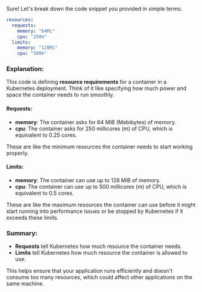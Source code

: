 Sure! Let's break down the code snippet you provided in simple terms:

```yaml
resources:
  requests:
    memory: "64Mi"
    cpu: "250m"
  limits:
    memory: "128Mi"
    cpu: "500m"
```

### Explanation:

This code is defining **resource requirements** for a container in a Kubernetes deployment. Think of it like specifying how much power and space the container needs to run smoothly.

#### Requests:
- **memory**: The container asks for 64 MiB (Mebibytes) of memory.
- **cpu**: The container asks for 250 millicores (m) of CPU, which is equivalent to 0.25 cores.

These are like the minimum resources the container needs to start working properly.

#### Limits:
- **memory**: The container can use up to 128 MiB of memory.
- **cpu**: The container can use up to 500 millicores (m) of CPU, which is equivalent to 0.5 cores.

These are like the maximum resources the container can use before it might start running into performance issues or be stopped by Kubernetes if it exceeds these limits.

### Summary:
- **Requests** tell Kubernetes how much resource the container needs.
- **Limits** tell Kubernetes how much resource the container is allowed to use.

This helps ensure that your application runs efficiently and doesn't consume too many resources, which could affect other applications on the same machine.
